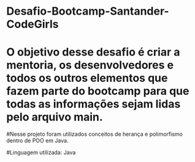 # Desafio-Bootcamp-Santander-CodeGirls

# O objetivo desse desafio é criar a mentoria, os desenvolvedores e todos os outros elementos que fazem parte do bootcamp para que todas as informações sejam lidas pelo arquivo main. 

#Nesse projeto foram utilizados conceitos de herança e polimorfismo dentro de POO em Java.

#Linguagem utilizada: Java

